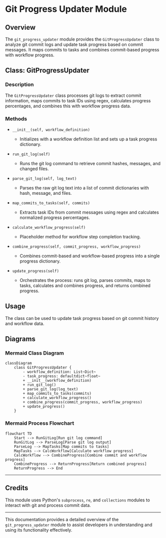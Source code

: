 # Git Progress Updater Module

## Overview
The `git_progress_updater` module provides the `GitProgressUpdater` class to analyze git commit logs and update task progress based on commit messages. It maps commits to tasks and combines commit-based progress with workflow progress.

## Class: GitProgressUpdater

### Description
The `GitProgressUpdater` class processes git logs to extract commit information, maps commits to task IDs using regex, calculates progress percentages, and combines this with workflow progress data.

### Methods

- `__init__(self, workflow_definition)`
  - Initializes with a workflow definition list and sets up a task progress dictionary.

- `run_git_log(self)`
  - Runs the git log command to retrieve commit hashes, messages, and changed files.

- `parse_git_log(self, log_text)`
  - Parses the raw git log text into a list of commit dictionaries with hash, message, and files.

- `map_commits_to_tasks(self, commits)`
  - Extracts task IDs from commit messages using regex and calculates normalized progress percentages.

- `calculate_workflow_progress(self)`
  - Placeholder method for workflow step completion tracking.

- `combine_progress(self, commit_progress, workflow_progress)`
  - Combines commit-based and workflow-based progress into a single progress dictionary.

- `update_progress(self)`
  - Orchestrates the process: runs git log, parses commits, maps to tasks, calculates and combines progress, and returns combined progress.

## Usage
The class can be used to update task progress based on git commit history and workflow data.

## Diagrams

### Mermaid Class Diagram

```mermaid
classDiagram
    class GitProgressUpdater {
        - workflow_definition: List~Dict~
        - task_progress: defaultdict~float~
        + __init__(workflow_definition)
        + run_git_log()
        + parse_git_log(log_text)
        + map_commits_to_tasks(commits)
        + calculate_workflow_progress()
        + combine_progress(commit_progress, workflow_progress)
        + update_progress()
    }
```

### Mermaid Process Flowchart

```mermaid
flowchart TD
    Start --> RunGitLog[Run git log command]
    RunGitLog --> ParseLog[Parse git log output]
    ParseLog --> MapTasks[Map commits to tasks]
    MapTasks --> CalcWorkflow[Calculate workflow progress]
    CalcWorkflow --> CombineProgress[Combine commit and workflow progress]
    CombineProgress --> ReturnProgress[Return combined progress]
    ReturnProgress --> End
```

---

## Credits

This module uses Python's `subprocess`, `re`, and `collections` modules to interact with git and process commit data.

---

This documentation provides a detailed overview of the `git_progress_updater` module to assist developers in understanding and using its functionality effectively.

